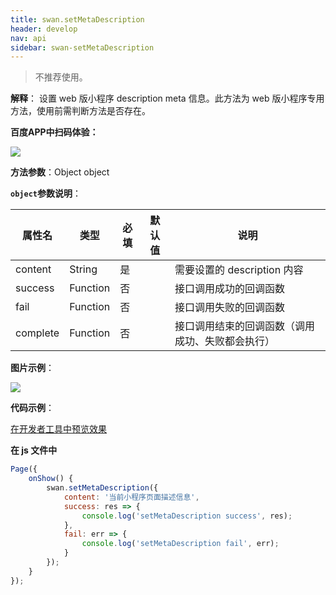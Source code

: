 ```yaml
---
title: swan.setMetaDescription
header: develop
nav: api
sidebar: swan-setMetaDescription
---
```

 
 

> 不推荐使用。

**解释**： 设置 web 版小程序 description meta 信息。此方法为 web 版小程序专用方法，使用前需判断方法是否存在。

**百度APP中扫码体验：**

<img src="https://b.bdstatic.com/miniapp/assets/images/doc_demo/setMetaDescription.png"  class="demo-qrcode-image" />

**方法参数**：Object object

**`object`参数说明**：

|属性名 |类型  |必填 | 默认值 |说明|
|---- | ---- | ---- | ----|----|
| content |  String  |是 || 需要设置的 description 内容|
|success |Function  |  否  ||接口调用成功的回调函数|
|fail  | Function  |  否  | | 接口调用失败的回调函数|
|complete   | Function   | 否  | | 接口调用结束的回调函数（调用成功、失败都会执行）|

**图片示例**：

<div class="m-doc-custom-examples">
    <div class="m-doc-custom-examples-correct">
        <img src="https://b.bdstatic.com/miniapp/images/setMetaDescription.jpg">
    </div>
    <div class="m-doc-custom-examples-correct">
        <img src=" ">
    </div>
    <div class="m-doc-custom-examples-correct">
        <img src=" ">
    </div>     
</div>

**代码示例**：

<a href="swanide://fragment/4ccb5b68713b1395539d9a7cfd596cf81559045540637" title="在开发者工具中预览效果" target="_self">在开发者工具中预览效果</a>


**在 js 文件中**

```js
Page({
    onShow() {
        swan.setMetaDescription({
            content: '当前小程序页面描述信息',
            success: res => {
                console.log('setMetaDescription success', res);
            },
            fail: err => {
                console.log('setMetaDescription fail', err);
            }
        });
    }
});
```


